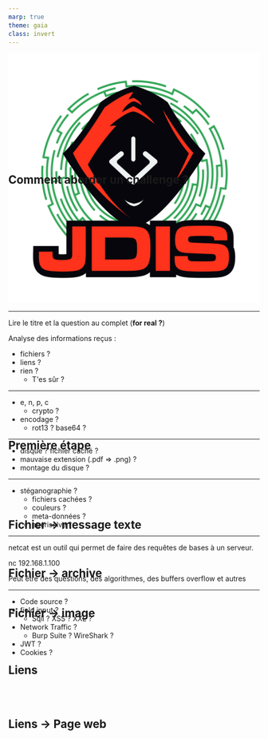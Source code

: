 ```yaml
---
marp: true
theme: gaia
class: invert
---
```

# Comment aborder un challenge ? 
<!-- footer: Frédéric Bilodeau -->
<!-- ![bg left contain](../Images/hack1.jpeg)
![bg contain](../Images/hack2.jpeg) -->

![bg right:25% 100%](../Images/logo_jdis.png)
<style scoped>h1 {font-size: 160%;position:absolute; margin:25% 0;}</style>

---
# Première étape 
Lire le titre et la question au complet (__for real ?__)

Analyse des informations reçus :
- fichiers ? 
- liens ?
- rien ? 
  - T'es sûr ? 

---
# Fichier -> message texte
- e, n, p, c
    - crypto ?
- encodage ? 
  - rot13 ? base64 ? 

---
# Fichier -> archive
- disque ? fichier caché ? 
- mauvaise extension (.pdf => .png) ? 
- montage du disque ? 

---
# Fichier -> image
- stéganographie ?
  - fichiers cachées ? 
  - couleurs ? 
  - meta-données ?
  - aperisolve ?  

---
# Liens

netcat est un outil qui permet de faire des requêtes de bases à un serveur. 

nc 192.168.1.100

Peut être des questions, des algorithmes, des buffers overflow et autres

---
# Liens -> Page web
- Code source ?
- field input ?
  - Sqli ? XSS ? XXE ? 
- Network Traffic ?
  - Burp Suite ? WireShark ? 
- JWT ?
- Cookies ? 